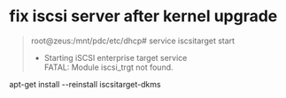 # fix iscsi server after kernel upgrade

>
>root@zeus:/mnt/pdc/etc/dhcp# service iscsitarget start
> * Starting iSCSI enterprise target service                                                                        
> FATAL: Module iscsi_trgt not found.

apt-get install --reinstall iscsitarget-dkms
